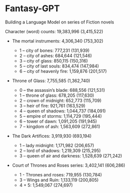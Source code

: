 # Fantasy-GPT
Building a Language Model on series of Fiction novels

Character (word) counts: 19,383,996 (3,415,522)
-	The mortal instruments:  4,306,340 (753,302)
    -	1 – city of bones: 777,231 (131,939)
    -	2 – city of ashes: 684,644 (121,546)
    -	3 – city of glass: 850,115 (150,316)
    -	5 – city of last souls: 834,474 (147,984)
    -	6 – city of heavenly fire: 1,159,876 (201,517)

-	Throne of Glass: 7,755,585 (1,362,740)
    -	0 – the assassin’s blade: 688,556 (121,531)
    -	1 – throne of glass: 678,205 (117,630)
    -	2 – crown of midnight: 652,773 (115,709)
    -	3 – heir of fire: 921,761 (163,529)
    -	4 – queen of shadows: 1,044,737 (184,091)
    -	5 – empire of storms: 1,114,729 (195,444)
    -	6 – tower of dawn: 1,091,205 (191,945)
    -	7 – kingdom of ash: 1,563,609 (272,861)


-	The Dark Artifices: 3,919,930 (693,194)
    -	1 – lady midnight: 1,171,982 (206,657)
    -	2 – lord of shadows: 1,219,309 (215,295)
    -	3 – queen of air and darkness: 1,528,639 (271,242)

-	Court of Thrones and Roses series: 3,402,141 (606,286)
    -	1 - Thrones and roses: 719,955 (130,784)
    -	3 – Wings and Ruin: 1,133,119 (200,805)
    -	4 + 5: 1,549,067 (274,697)
